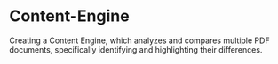 # Content-Engine
Creating a Content Engine, which analyzes and compares multiple PDF documents, specifically identifying and highlighting their differences.
